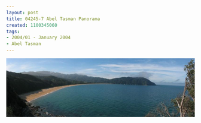 ```yaml
---
layout: post
title: 04245-7 Abel Tasman Panorama
created: 1100345060
tags:
- 2004/01 - January 2004
- Abel Tasman
---
```


<img src="/image/images/04245-7_abel_tasman_panorama-1483.jpg"/>

